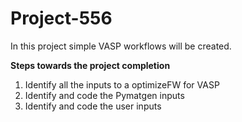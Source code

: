 # Project-556
In this project simple VASP workflows will be created.

**Steps towards the project completion**

1. Identify all the inputs to a optimizeFW for VASP
2. Identify and code the Pymatgen inputs
3. Identify and code the user inputs

